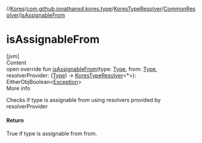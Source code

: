 //[Kores](../../../index.md)/[com.github.jonathanxd.kores.type](../../index.md)/[KoresTypeResolver](../index.md)/[CommonResolver](index.md)/[isAssignableFrom](is-assignable-from.md)



# isAssignableFrom  
[jvm]  
Content  
open override fun [isAssignableFrom](is-assignable-from.md)(type: [Type](https://docs.oracle.com/javase/8/docs/api/java/lang/reflect/Type.html), from: [Type](https://docs.oracle.com/javase/8/docs/api/java/lang/reflect/Type.html), resolverProvider: ([Type](https://docs.oracle.com/javase/8/docs/api/java/lang/reflect/Type.html)) -> [KoresTypeResolver](../index.md)<*>): EitherObjBoolean<[Exception](https://kotlinlang.org/api/latest/jvm/stdlib/kotlin/-exception/index.html)>  
More info  


Checks if type is assignable from using resolvers provided by resolverProvider



#### Return  


True if type is assignable from from.

  




